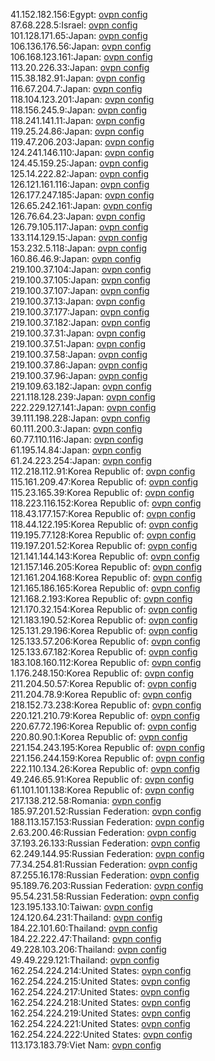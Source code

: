41.152.182.156:Egypt: [ovpn config](vpn/41_152_182_156.ovpn)  
87.68.228.5:Israel: [ovpn config](vpn/87_68_228_5.ovpn)  
101.128.171.65:Japan: [ovpn config](vpn/101_128_171_65.ovpn)  
106.136.176.56:Japan: [ovpn config](vpn/106_136_176_56.ovpn)  
106.168.123.161:Japan: [ovpn config](vpn/106_168_123_161.ovpn)  
113.20.226.33:Japan: [ovpn config](vpn/113_20_226_33.ovpn)  
115.38.182.91:Japan: [ovpn config](vpn/115_38_182_91.ovpn)  
116.67.204.7:Japan: [ovpn config](vpn/116_67_204_7.ovpn)  
118.104.123.201:Japan: [ovpn config](vpn/118_104_123_201.ovpn)  
118.156.245.9:Japan: [ovpn config](vpn/118_156_245_9.ovpn)  
118.241.141.11:Japan: [ovpn config](vpn/118_241_141_11.ovpn)  
119.25.24.86:Japan: [ovpn config](vpn/119_25_24_86.ovpn)  
119.47.206.203:Japan: [ovpn config](vpn/119_47_206_203.ovpn)  
124.241.146.110:Japan: [ovpn config](vpn/124_241_146_110.ovpn)  
124.45.159.25:Japan: [ovpn config](vpn/124_45_159_25.ovpn)  
125.14.222.82:Japan: [ovpn config](vpn/125_14_222_82.ovpn)  
126.121.161.116:Japan: [ovpn config](vpn/126_121_161_116.ovpn)  
126.177.247.185:Japan: [ovpn config](vpn/126_177_247_185.ovpn)  
126.65.242.161:Japan: [ovpn config](vpn/126_65_242_161.ovpn)  
126.76.64.23:Japan: [ovpn config](vpn/126_76_64_23.ovpn)  
126.79.105.117:Japan: [ovpn config](vpn/126_79_105_117.ovpn)  
133.114.129.15:Japan: [ovpn config](vpn/133_114_129_15.ovpn)  
153.232.5.118:Japan: [ovpn config](vpn/153_232_5_118.ovpn)  
160.86.46.9:Japan: [ovpn config](vpn/160_86_46_9.ovpn)  
219.100.37.104:Japan: [ovpn config](vpn/219_100_37_104.ovpn)  
219.100.37.105:Japan: [ovpn config](vpn/219_100_37_105.ovpn)  
219.100.37.107:Japan: [ovpn config](vpn/219_100_37_107.ovpn)  
219.100.37.13:Japan: [ovpn config](vpn/219_100_37_13.ovpn)  
219.100.37.177:Japan: [ovpn config](vpn/219_100_37_177.ovpn)  
219.100.37.182:Japan: [ovpn config](vpn/219_100_37_182.ovpn)  
219.100.37.31:Japan: [ovpn config](vpn/219_100_37_31.ovpn)  
219.100.37.51:Japan: [ovpn config](vpn/219_100_37_51.ovpn)  
219.100.37.58:Japan: [ovpn config](vpn/219_100_37_58.ovpn)  
219.100.37.86:Japan: [ovpn config](vpn/219_100_37_86.ovpn)  
219.100.37.96:Japan: [ovpn config](vpn/219_100_37_96.ovpn)  
219.109.63.182:Japan: [ovpn config](vpn/219_109_63_182.ovpn)  
221.118.128.239:Japan: [ovpn config](vpn/221_118_128_239.ovpn)  
222.229.127.141:Japan: [ovpn config](vpn/222_229_127_141.ovpn)  
39.111.198.228:Japan: [ovpn config](vpn/39_111_198_228.ovpn)  
60.111.200.3:Japan: [ovpn config](vpn/60_111_200_3.ovpn)  
60.77.110.116:Japan: [ovpn config](vpn/60_77_110_116.ovpn)  
61.195.14.84:Japan: [ovpn config](vpn/61_195_14_84.ovpn)  
61.24.223.254:Japan: [ovpn config](vpn/61_24_223_254.ovpn)  
112.218.112.91:Korea Republic of: [ovpn config](vpn/112_218_112_91.ovpn)  
115.161.209.47:Korea Republic of: [ovpn config](vpn/115_161_209_47.ovpn)  
115.23.165.39:Korea Republic of: [ovpn config](vpn/115_23_165_39.ovpn)  
118.223.116.152:Korea Republic of: [ovpn config](vpn/118_223_116_152.ovpn)  
118.43.177.157:Korea Republic of: [ovpn config](vpn/118_43_177_157.ovpn)  
118.44.122.195:Korea Republic of: [ovpn config](vpn/118_44_122_195.ovpn)  
119.195.77.128:Korea Republic of: [ovpn config](vpn/119_195_77_128.ovpn)  
119.197.201.52:Korea Republic of: [ovpn config](vpn/119_197_201_52.ovpn)  
121.141.144.143:Korea Republic of: [ovpn config](vpn/121_141_144_143.ovpn)  
121.157.146.205:Korea Republic of: [ovpn config](vpn/121_157_146_205.ovpn)  
121.161.204.168:Korea Republic of: [ovpn config](vpn/121_161_204_168.ovpn)  
121.165.186.165:Korea Republic of: [ovpn config](vpn/121_165_186_165.ovpn)  
121.168.2.193:Korea Republic of: [ovpn config](vpn/121_168_2_193.ovpn)  
121.170.32.154:Korea Republic of: [ovpn config](vpn/121_170_32_154.ovpn)  
121.183.190.52:Korea Republic of: [ovpn config](vpn/121_183_190_52.ovpn)  
125.131.29.196:Korea Republic of: [ovpn config](vpn/125_131_29_196.ovpn)  
125.133.57.206:Korea Republic of: [ovpn config](vpn/125_133_57_206.ovpn)  
125.133.67.182:Korea Republic of: [ovpn config](vpn/125_133_67_182.ovpn)  
183.108.160.112:Korea Republic of: [ovpn config](vpn/183_108_160_112.ovpn)  
1.176.248.150:Korea Republic of: [ovpn config](vpn/1_176_248_150.ovpn)  
211.204.50.57:Korea Republic of: [ovpn config](vpn/211_204_50_57.ovpn)  
211.204.78.9:Korea Republic of: [ovpn config](vpn/211_204_78_9.ovpn)  
218.152.73.238:Korea Republic of: [ovpn config](vpn/218_152_73_238.ovpn)  
220.121.210.79:Korea Republic of: [ovpn config](vpn/220_121_210_79.ovpn)  
220.67.72.196:Korea Republic of: [ovpn config](vpn/220_67_72_196.ovpn)  
220.80.90.1:Korea Republic of: [ovpn config](vpn/220_80_90_1.ovpn)  
221.154.243.195:Korea Republic of: [ovpn config](vpn/221_154_243_195.ovpn)  
221.156.244.159:Korea Republic of: [ovpn config](vpn/221_156_244_159.ovpn)  
222.110.134.26:Korea Republic of: [ovpn config](vpn/222_110_134_26.ovpn)  
49.246.65.91:Korea Republic of: [ovpn config](vpn/49_246_65_91.ovpn)  
61.101.101.138:Korea Republic of: [ovpn config](vpn/61_101_101_138.ovpn)  
217.138.212.58:Romania: [ovpn config](vpn/217_138_212_58.ovpn)  
185.97.201.52:Russian Federation: [ovpn config](vpn/185_97_201_52.ovpn)  
188.113.157.153:Russian Federation: [ovpn config](vpn/188_113_157_153.ovpn)  
2.63.200.46:Russian Federation: [ovpn config](vpn/2_63_200_46.ovpn)  
37.193.26.133:Russian Federation: [ovpn config](vpn/37_193_26_133.ovpn)  
62.249.144.95:Russian Federation: [ovpn config](vpn/62_249_144_95.ovpn)  
77.34.254.81:Russian Federation: [ovpn config](vpn/77_34_254_81.ovpn)  
87.255.16.178:Russian Federation: [ovpn config](vpn/87_255_16_178.ovpn)  
95.189.76.203:Russian Federation: [ovpn config](vpn/95_189_76_203.ovpn)  
95.54.231.58:Russian Federation: [ovpn config](vpn/95_54_231_58.ovpn)  
123.195.133.10:Taiwan: [ovpn config](vpn/123_195_133_10.ovpn)  
124.120.64.231:Thailand: [ovpn config](vpn/124_120_64_231.ovpn)  
184.22.101.60:Thailand: [ovpn config](vpn/184_22_101_60.ovpn)  
184.22.222.47:Thailand: [ovpn config](vpn/184_22_222_47.ovpn)  
49.228.103.206:Thailand: [ovpn config](vpn/49_228_103_206.ovpn)  
49.49.229.121:Thailand: [ovpn config](vpn/49_49_229_121.ovpn)  
162.254.224.214:United States: [ovpn config](vpn/162_254_224_214.ovpn)  
162.254.224.215:United States: [ovpn config](vpn/162_254_224_215.ovpn)  
162.254.224.217:United States: [ovpn config](vpn/162_254_224_217.ovpn)  
162.254.224.218:United States: [ovpn config](vpn/162_254_224_218.ovpn)  
162.254.224.219:United States: [ovpn config](vpn/162_254_224_219.ovpn)  
162.254.224.221:United States: [ovpn config](vpn/162_254_224_221.ovpn)  
162.254.224.222:United States: [ovpn config](vpn/162_254_224_222.ovpn)  
113.173.183.79:Viet Nam: [ovpn config](vpn/113_173_183_79.ovpn)  
